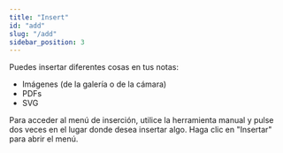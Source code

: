 ```yaml
---
title: "Insert"
id: "add"
slug: "/add"
sidebar_position: 3
---
```


Puedes insertar diferentes cosas en tus notas:

* Imágenes (de la galería o de la cámara)
* PDFs
* SVG

Para acceder al menú de inserción, utilice la herramienta manual y pulse dos veces en el lugar donde desea insertar algo. Haga clic en "Insertar" para abrir el menú.
